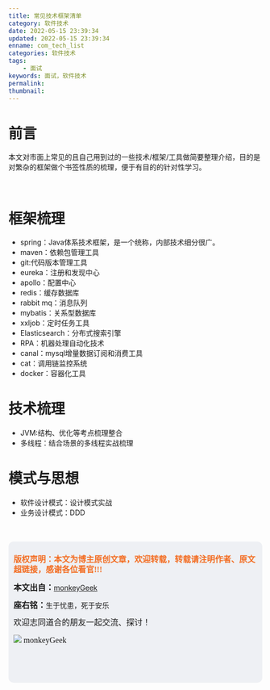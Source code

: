 ```yaml
---
title: 常见技术框架清单
category: 软件技术
date: 2022-05-15 23:39:34
updated: 2022-05-15 23:39:34
enname: com_tech_list
categories: 软件技术
tags:
	- 面试
keywords: 面试，软件技术
permalink:
thumbnail:
---
```


# 前言
本文对市面上常见的且自己用到过的一些技术/框架/工具做简要整理介绍，目的是对繁杂的框架做个书签性质的梳理，便于有目的的针对性学习。<!--more-->

</br>

# 框架梳理

* spring：Java体系技术框架，是一个统称，内部技术细分很广。
* maven：依赖包管理工具
* git:代码版本管理工具
* eureka：注册和发现中心
* apollo：配置中心
* redis：缓存数据库
* rabbit mq：消息队列
* mybatis：关系型数据库
* xxljob：定时任务工具
* Elasticsearch：分布式搜索引擎
* RPA：机器处理自动化技术
* canal：mysql增量数据订阅和消费工具
* cat：调用链监控系统
* docker：容器化工具

# 技术梳理
* JVM:结构、优化等考点梳理整合
* 多线程：结合场景的多线程实战梳理


# 模式与思想
* 软件设计模式：设计模式实战
* 业务设计模式：DDD






</br>

</br>

<script>
var _hmt = _hmt || [];
(function() {
  var hm = document.createElement("script");
  hm.src = "https://hm.baidu.com/hm.js?2f798e6b269c8a40f12bef25d7f1876d";
  var s = document.getElementsByTagName("script")[0]; 
  s.parentNode.insertBefore(hm, s);
})();
</script>

<div style="height:260px; background-color:rgb(238,240,244); padding:10px;border-radius:10px;">
    <p style="color:#f36c21;font:bold 16px/20px 'kaiTi';">
      版权声明：本文为博主原创文章，欢迎转载，转载请注明作者、原文超链接，感谢各位看官!!!
    </p>
    <p>
      <span style="font:bold 16px/20px 'kaiTi';">本文出自：</span><a href="https://monkeyGeek369.github.io">monkeyGeek</a> 
    </p>
    <p>
      <span style="font:bold 16px/20px 'kaiTi';">座右铭：</span><span>生于忧患，死于安乐</span> 
    </p>
    <p>
      <span style="font:16px/20px 'kaiTi';">欢迎志同道合的朋友一起交流、探讨！</span> 
    </p>
    <img style="height:auto; width:auto;flot:left;" src="../../../../image/monkey64.png" /><span style="font:16px/20px 'kaiTi';flot:left;">   monkeyGeek</span>